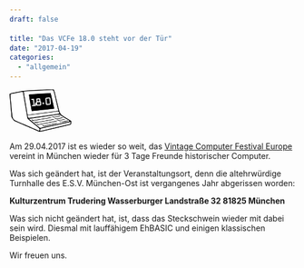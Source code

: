 ```yaml
---
draft: false

title: "Das VCFe 18.0 steht vor der Tür"
date: "2017-04-19"
categories: 
  - "allgemein"
---
```


![vcflogo](images/vcflogo.gif)

Am 29.04.2017 ist es wieder so weit, das [Vintage Computer Festival Europe](http://vcfe.org/) vereint in München wieder für 3 Tage Freunde historischer Computer.

Was sich geändert hat, ist der Veranstaltungsort, denn die altehrwürdige Turnhalle des E.S.V. München-Ost ist vergangenes Jahr abgerissen worden:

**Kulturzentrum Trudering Wasserburger Landstraße 32 81825 München**

Was sich nicht geändert hat, ist, dass das Steckschwein wieder mit dabei sein wird. Diesmal mit lauffähigem EhBASIC und einigen klassischen Beispielen.

Wir freuen uns.
